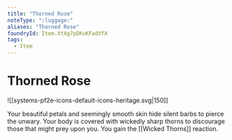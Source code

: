 ```yaml
---
title: "Thorned Rose"
noteType: ":luggage:"
aliases: "Thorned Rose"
foundryId: Item.XtXg7pDKvKFadVfX
tags:
  - Item
---
```


# Thorned Rose
![[systems-pf2e-icons-default-icons-heritage.svg|150]]

Your beautiful petals and seemingly smooth skin hide silent barbs to pierce the unwary. Your body is covered with wickedly sharp thorns to discourage those that might prey upon you. You gain the [[Wicked Thorns]] reaction.
